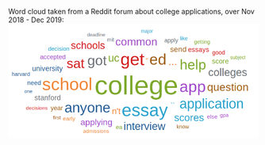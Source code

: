 

Word cloud taken from a Reddit forum about college applications, over Nov 2018 - Dec 2019:
![Word cloud from a Reddit forum about college applications, over Nov 2018 - Dec 2019](visuals/collegeNovDec2018.png)
